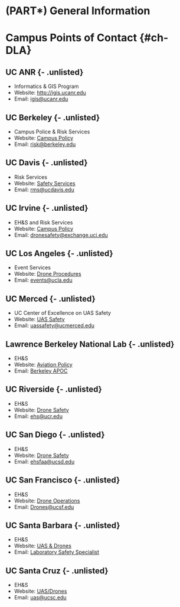 # (PART\*) General Information

# Campus Points of Contact {#ch-DLA}

<!--


UC Location                      Website                 Department                        Email                        
-------------------------------  ----------------------  --------------------------------  -----------------------------
UC ANR                           http://igis.ucanr.edu   Informatics & GIS Program         igis@ucanr.edu               
UC Berkeley                      [Campus Policy](example.com)  Campus Police and Risk Services   risk@berkeley.edu            
UC Davis                         [Safety Services](http://safetyservices.ucdavis.edu/article/unmanned-aircraft-systems)  Risk Services                     rms@ucdavis.edu              
UC Irvine                        [Campus Policy](https://www.policies.uci.edu/policies/procs/900-33.php)  EH&S and Risk Services            dronesafety@exchange.uci.edu 
UC Los Angeles                   [Drone Procedures](https://www.events.ucla.edu/ucla-drone-procedures)  Events Services                   [events@ucla.edu](mailto:events@ucla.edu)
UC Merced                        [UAS Safety](http://uassafety.ucmerced.edu)  UAS Safety                        uassafety@ucmerced.edu       
Lawrence Berkeley National Lab   [Aviation Policy](https://commons.lbl.gov/display/rpm2/Aviation+Management+and+Safety+Policy#AviationManagementandSafetyPolicy--1898802862)  EH&S                              [Berkeley APOC](strobinson@lbl.gov)
UC Riverside                     [Drone Safety](https://ehs.ucr.edu/safety/UAS/)  EH&S                              ehs@ucr.edu                  
UC San Diego                     [Drone Safety](https://blink.ucsd.edu/safety/risk/uas-drones.html)  EH&S                              ehsfaa@ucsd.edu              
UC San Francsisco                [Drone Operations](https://ehs.ucsf.edu/drone-operations)  EH&S                              Drones@ucsf.edu              
UC Santa Barbara                 [UAS & Drones](https://www.ehs.ucsb.edu/riskmanagement/unmanned-aerial-systems-drones)  EH&S and Risk Management          [Laboratory Safety Specialist](mailto:nelly.traitcheva@ucsb.edu)
UC Santa Cruz                    [UAS/Drones](https://ehs.ucsc.edu/programs/research-safety/drones.html)  EH&S                              uas@ucsc.edu                 


-->


## UC ANR {- .unlisted}

- Informatics & GIS Program
- Website: http://igis.ucanr.edu
- Email: igis@ucanr.edu

## UC Berkeley {- .unlisted}

- Campus Police & Risk Services
- Website: [Campus Policy](https://campuspol.berkeley.edu/policies/drone(campus).pdf)
- Email: risk@berkeley.edu

## UC Davis {- .unlisted}

- Risk Services
- Website: [Safety Services](http://safetyservices.ucdavis.edu/article/unmanned-aircraft-systems)
- Email: rms@ucdavis.edu

## UC Irvine {- .unlisted}

- EH&S and Risk Services
- Website: [Campus Policy](https://www.policies.uci.edu/policies/procs/900-33.php)
- Email: dronesafety@exchange.uci.edu

## UC Los Angeles {- .unlisted} 

- Event Services
- Website: [Drone Procedures](https://www.events.ucla.edu/ucla-drone-procedures)
- Email: events@ucla.edu

## UC Merced {- .unlisted}

- UC Center of Excellence on UAS Safety
- Website: [UAS Safety](http://uassafety.ucmerced.edu)
- Email: uassafety@ucmerced.edu

## Lawrence Berkeley National Lab {- .unlisted}

- EH&S
- Website: [Aviation Policy](https://commons.lbl.gov/display/rpm2/Aviation+Management+and+Safety+Policy#AviationManagementandSafetyPolicy--1898802862)
- Email: [Berkeley APOC](strobinson@lbl.gov)

## UC Riverside {- .unlisted}

- EH&S
- Website: [Drone Safety](https://ehs.ucr.edu/safety/UAS/)
- Email: ehs@ucr.edu

## UC San Diego {- .unlisted}

- EH&S 
- Website: [Drone Safety](https://blink.ucsd.edu/safety/risk/uas-drones.html)
- Email: ehsfaa@ucsd.edu

## UC San Francisco {- .unlisted}

- EH&S
- Website: [Drone Operations](https://ehs.ucsf.edu/drone-operations)
- Email: Drones@ucsf.edu

## UC Santa Barbara {- .unlisted}

- EH&S
- Website: [UAS & Drones](https://www.ehs.ucsb.edu/riskmanagement/unmanned-aerial-systems-drones)
- Email: [Laboratory Safety Specialist](mailto:nelly.traitcheva@ucsb.edu)


## UC Santa Cruz {- .unlisted}

- EH&S
- Website: [UAS/Drones](https://ehs.ucsc.edu/programs/research-safety/drones.html)
- Email: uas@ucsc.edu
